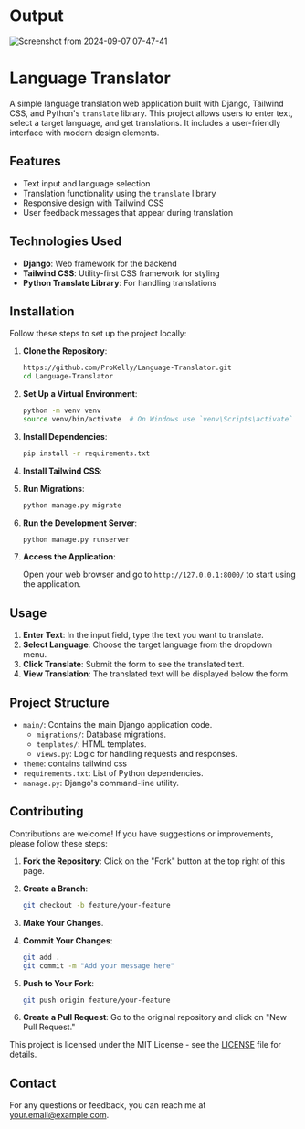 # Output 

![Screenshot from 2024-09-07 07-47-41](https://github.com/user-attachments/assets/7765e070-15b0-41ee-b141-8e47a80d72e7)


# Language Translator

A simple language translation web application built with Django, Tailwind CSS, and Python's `translate` library. This project allows users to enter text, select a target language, and get translations. It includes a user-friendly interface with modern design elements.

## Features

- Text input and language selection
- Translation functionality using the `translate` library
- Responsive design with Tailwind CSS
- User feedback messages that appear during translation

## Technologies Used

- **Django**: Web framework for the backend
- **Tailwind CSS**: Utility-first CSS framework for styling
- **Python Translate Library**: For handling translations

## Installation

Follow these steps to set up the project locally:

1. **Clone the Repository**:

    ```bash
    https://github.com/ProKelly/Language-Translator.git
    cd Language-Translator
    ```

2. **Set Up a Virtual Environment**:

    ```bash
    python -m venv venv
    source venv/bin/activate  # On Windows use `venv\Scripts\activate`
    ```

3. **Install Dependencies**:

    ```bash
    pip install -r requirements.txt
    ```

4. **Install Tailwind CSS**:

5. **Run Migrations**:

    ```bash
    python manage.py migrate
    ```

6. **Run the Development Server**:

    ```bash
    python manage.py runserver
    ```

7. **Access the Application**:

    Open your web browser and go to `http://127.0.0.1:8000/` to start using the application.

## Usage

1. **Enter Text**: In the input field, type the text you want to translate.
2. **Select Language**: Choose the target language from the dropdown menu.
3. **Click Translate**: Submit the form to see the translated text.
4. **View Translation**: The translated text will be displayed below the form.

## Project Structure

- `main/`: Contains the main Django application code.
  - `migrations/`: Database migrations.
  - `templates/`: HTML templates.
  - `views.py`: Logic for handling requests and responses.
- `theme`: contains tailwind css
- `requirements.txt`: List of Python dependencies.
- `manage.py`: Django's command-line utility.

## Contributing

Contributions are welcome! If you have suggestions or improvements, please follow these steps:

1. **Fork the Repository**: Click on the "Fork" button at the top right of this page.
2. **Create a Branch**:

    ```bash
    git checkout -b feature/your-feature
    ```

3. **Make Your Changes**.
4. **Commit Your Changes**:

    ```bash
    git add .
    git commit -m "Add your message here"
    ```

5. **Push to Your Fork**:

    ```bash
    git push origin feature/your-feature
    ```

6. **Create a Pull Request**: Go to the original repository and click on "New Pull Request."


This project is licensed under the MIT License - see the [LICENSE](LICENSE) file for details.

## Contact

For any questions or feedback, you can reach me at [your.email@example.com](mailto:your.email@example.com).


